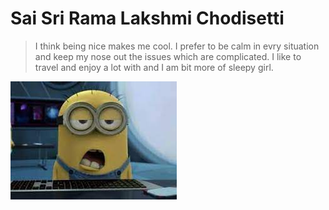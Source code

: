 # Sai Sri Rama Lakshmi Chodisetti

> I think being nice makes me cool. I prefer to be calm in evry situation and keep my nose out the issues which are complicated. I like to travel and enjoy a lot with and I am bit more of sleepy girl.

![Sleepy Me](sleepyMe.jpg)